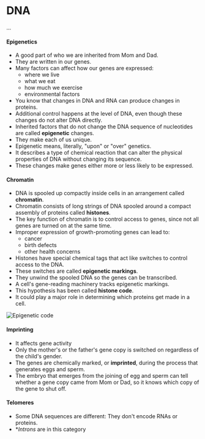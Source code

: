 # DNA
...

#### Epigenetics
- A good part of who we are inherited from Mom and Dad.
- They are written in our genes.
- Many factors can affect how our genes are expressed:
  - where we live
  - what we eat
  - how much we exercise
  - environmental factors
- You know that changes in DNA and RNA can produce changes in proteins.
- Additional control happens at the level of DNA, even though these changes do not alter DNA directly. 
- Inherited factors that do not change the DNA sequence of nucleotides are called **epigenetic** changes.
- They make each of us unique.
- Epigenetic means, literally, "upon" or "over" genetics. 
- It describes a type of chemical reaction that can alter the physical properties of DNA without changing its sequence. 
- These changes make genes either more or less likely to be expressed.

#### Chromatin
- DNA is spooled up compactly inside cells in an arrangement called **chromatin**. 
- Chromatin consists of long strings of DNA spooled around a compact assembly of proteins called **histones**.
- The key function of chromatin is to control access to genes, since not all genes are turned on at the same time.
- Improper expression of growth-promoting genes can lead to: 
   - cancer
   - birth defects
   - other health concerns
- Histones have special chemical tags that act like switches to control access to the DNA.
- These switches are called **epigenetic markings**.
- They unwind the spooled DNA so the genes can be transcribed.
- A cell's gene-reading machinery tracks epigenetic markings.
- This hypothesis has been called **histone code**.
- It could play a major role in determining which proteins get made in a cell.

![Epigenetic code](http://upload.wikimedia.org/wikipedia/commons/d/dd/Epigenetic_mechanisms.jpg)
  
#### Imprinting
- It affects gene activity
- Only the mother's or the father's gene copy is switched on regardless of the child's gender. 
- The genes are chemically marked, or **imprinted**, during the process that generates eggs and sperm.
- The embryo that emerges from the joining of egg and sperm can tell whether a gene copy came from Mom or Dad, so it knows which copy of the gene to shut off.

#### Telomeres
- Some DNA sequences are different: They don't encode RNAs or proteins. 
- **Introns* are in this category

